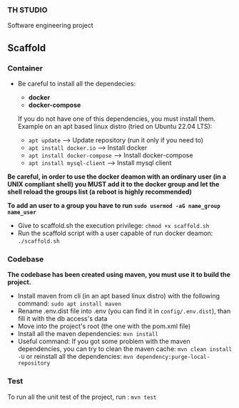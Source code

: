 ### TH STUDIO
Software engineering project

## Scaffold

### Container
- Be careful to install all the dependecies: 
    - <b>docker</b> 
    - <b>docker-compose</b>
    
    If you do not have one of this dependencies, you must install them.  
    Example on an apt based linux distro (tried on Ubuntu 22.04 LTS):
    - `apt update` --> Update repository (run it only if you need to)
    - `apt install docker.io` --> Install docker
    - `apt install docker-compose` --> Install docker-compose
    - `apt install mysql-client` --> Install mysql client

**Be careful, in order to use the docker deamon with an ordinary user (in a UNIX compliant shell) you MUST add it to the docker group and let the shell reload the groups list (a reboot is highly recommended)**
    
**To add an user to a group you have to run  `sudo usermod -aG name_group name_user`**  

- Give to scaffold.sh the execution privilege: `chmod +x scaffold.sh`
- Run the scaffold script with a user capable of run docker deamon: `./scaffold.sh`

### Codebase
**The codebase has been created using maven, you must use it to build the project.**
- Install maven from cli (in an apt based linux distro) with the following command: ` sudo apt install maven `
- Rename .env.dist file into .env (you can find it in `config/.env.dist`), than fill it with the db access's data
- Move into the project's root (the one with the pom.xml file)
- Install all the maven dependencies: `mvn install`
- Useful command: If you got some problem with the maven dependencies, you can try to clean the maven cache: `mvn clean install -U` or reinstall all the dependencies: `mvn dependency:purge-local-repository`

### Test
To run all the unit test of the project, run : `mvn test`